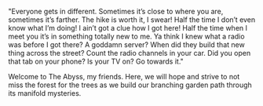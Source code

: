 "Everyone gets in different. Sometimes it’s close to where you are, sometimes it’s farther. The hike is worth it, I swear! Half the time I don’t even know what I’m doing! I ain’t got a clue how I got here! Half the time when I meet you it’s in something totally new to me. Ya think I knew what a radio was before I got there? A goddamn server? When did they build that new thing across the street? Count the radio channels in your car. Did you open that tab on your phone? Is your TV on? Go towards it."

Welcome to The Abyss, my friends. Here, we will hope and strive to not miss the forest for the trees as we build our branching garden path through its manifold mysteries.

